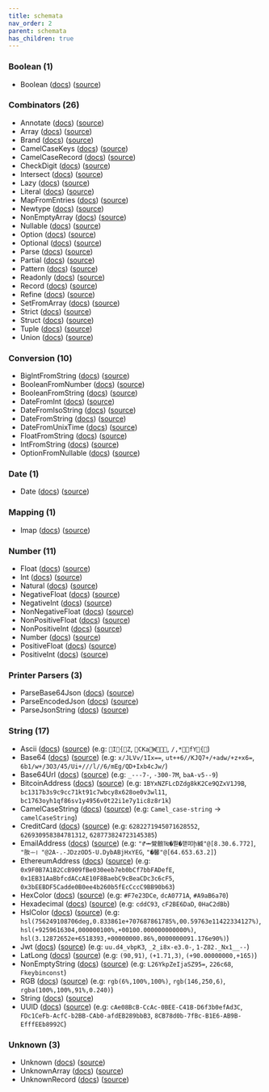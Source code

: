 ```yaml
---
title: schemata
nav_order: 2
parent: schemata
has_children: true
---
```


### Boolean (1)

* Boolean ([docs](https://jacob-alford.github.io/schemata-ts/schemata/Boolean.ts.html)) ([source](https://github.com/jacob-alford/schemata-ts/tree/main/src/schemata/Boolean.ts))

### Combinators (26)

* Annotate ([docs](https://jacob-alford.github.io/schemata-ts/schemata/Annotate.ts.html)) ([source](https://github.com/jacob-alford/schemata-ts/tree/main/src/schemata/Annotate.ts))
* Array ([docs](https://jacob-alford.github.io/schemata-ts/schemata/Array.ts.html)) ([source](https://github.com/jacob-alford/schemata-ts/tree/main/src/schemata/Array.ts))
* Brand ([docs](https://jacob-alford.github.io/schemata-ts/schemata/Brand.ts.html)) ([source](https://github.com/jacob-alford/schemata-ts/tree/main/src/schemata/Brand.ts))
* CamelCaseKeys ([docs](https://jacob-alford.github.io/schemata-ts/schemata/CamelCaseKeys.ts.html)) ([source](https://github.com/jacob-alford/schemata-ts/tree/main/src/schemata/CamelCaseKeys.ts))
* CamelCaseRecord ([docs](https://jacob-alford.github.io/schemata-ts/schemata/CamelCaseRecord.ts.html)) ([source](https://github.com/jacob-alford/schemata-ts/tree/main/src/schemata/CamelCaseRecord.ts))
* CheckDigit ([docs](https://jacob-alford.github.io/schemata-ts/schemata/CheckDigit.ts.html)) ([source](https://github.com/jacob-alford/schemata-ts/tree/main/src/schemata/CheckDigit.ts))
* Intersect ([docs](https://jacob-alford.github.io/schemata-ts/schemata/Intersect.ts.html)) ([source](https://github.com/jacob-alford/schemata-ts/tree/main/src/schemata/Intersect.ts))
* Lazy ([docs](https://jacob-alford.github.io/schemata-ts/schemata/Lazy.ts.html)) ([source](https://github.com/jacob-alford/schemata-ts/tree/main/src/schemata/Lazy.ts))
* Literal ([docs](https://jacob-alford.github.io/schemata-ts/schemata/Literal.ts.html)) ([source](https://github.com/jacob-alford/schemata-ts/tree/main/src/schemata/Literal.ts))
* MapFromEntries ([docs](https://jacob-alford.github.io/schemata-ts/schemata/MapFromEntries.ts.html)) ([source](https://github.com/jacob-alford/schemata-ts/tree/main/src/schemata/MapFromEntries.ts))
* Newtype ([docs](https://jacob-alford.github.io/schemata-ts/schemata/Newtype.ts.html)) ([source](https://github.com/jacob-alford/schemata-ts/tree/main/src/schemata/Newtype.ts))
* NonEmptyArray ([docs](https://jacob-alford.github.io/schemata-ts/schemata/NonEmptyArray.ts.html)) ([source](https://github.com/jacob-alford/schemata-ts/tree/main/src/schemata/NonEmptyArray.ts))
* Nullable ([docs](https://jacob-alford.github.io/schemata-ts/schemata/Nullable.ts.html)) ([source](https://github.com/jacob-alford/schemata-ts/tree/main/src/schemata/Nullable.ts))
* Option ([docs](https://jacob-alford.github.io/schemata-ts/schemata/Option.ts.html)) ([source](https://github.com/jacob-alford/schemata-ts/tree/main/src/schemata/Option.ts))
* Optional ([docs](https://jacob-alford.github.io/schemata-ts/schemata/Optional.ts.html)) ([source](https://github.com/jacob-alford/schemata-ts/tree/main/src/schemata/Optional.ts))
* Parse ([docs](https://jacob-alford.github.io/schemata-ts/schemata/Parse.ts.html)) ([source](https://github.com/jacob-alford/schemata-ts/tree/main/src/schemata/Parse.ts))
* Partial ([docs](https://jacob-alford.github.io/schemata-ts/schemata/Partial.ts.html)) ([source](https://github.com/jacob-alford/schemata-ts/tree/main/src/schemata/Partial.ts))
* Pattern ([docs](https://jacob-alford.github.io/schemata-ts/schemata/Pattern.ts.html)) ([source](https://github.com/jacob-alford/schemata-ts/tree/main/src/schemata/Pattern.ts))
* Readonly ([docs](https://jacob-alford.github.io/schemata-ts/schemata/Readonly.ts.html)) ([source](https://github.com/jacob-alford/schemata-ts/tree/main/src/schemata/Readonly.ts))
* Record ([docs](https://jacob-alford.github.io/schemata-ts/schemata/Record.ts.html)) ([source](https://github.com/jacob-alford/schemata-ts/tree/main/src/schemata/Record.ts))
* Refine ([docs](https://jacob-alford.github.io/schemata-ts/schemata/Refine.ts.html)) ([source](https://github.com/jacob-alford/schemata-ts/tree/main/src/schemata/Refine.ts))
* SetFromArray ([docs](https://jacob-alford.github.io/schemata-ts/schemata/SetFromArray.ts.html)) ([source](https://github.com/jacob-alford/schemata-ts/tree/main/src/schemata/SetFromArray.ts))
* Strict ([docs](https://jacob-alford.github.io/schemata-ts/schemata/Strict.ts.html)) ([source](https://github.com/jacob-alford/schemata-ts/tree/main/src/schemata/Strict.ts))
* Struct ([docs](https://jacob-alford.github.io/schemata-ts/schemata/Struct.ts.html)) ([source](https://github.com/jacob-alford/schemata-ts/tree/main/src/schemata/Struct.ts))
* Tuple ([docs](https://jacob-alford.github.io/schemata-ts/schemata/Tuple.ts.html)) ([source](https://github.com/jacob-alford/schemata-ts/tree/main/src/schemata/Tuple.ts))
* Union ([docs](https://jacob-alford.github.io/schemata-ts/schemata/Union.ts.html)) ([source](https://github.com/jacob-alford/schemata-ts/tree/main/src/schemata/Union.ts))

### Conversion (10)

* BigIntFromString ([docs](https://jacob-alford.github.io/schemata-ts/schemata/BigIntFromString.ts.html)) ([source](https://github.com/jacob-alford/schemata-ts/tree/main/src/schemata/BigIntFromString.ts))
* BooleanFromNumber ([docs](https://jacob-alford.github.io/schemata-ts/schemata/BooleanFromNumber.ts.html)) ([source](https://github.com/jacob-alford/schemata-ts/tree/main/src/schemata/BooleanFromNumber.ts))
* BooleanFromString ([docs](https://jacob-alford.github.io/schemata-ts/schemata/BooleanFromString.ts.html)) ([source](https://github.com/jacob-alford/schemata-ts/tree/main/src/schemata/BooleanFromString.ts))
* DateFromInt ([docs](https://jacob-alford.github.io/schemata-ts/schemata/DateFromInt.ts.html)) ([source](https://github.com/jacob-alford/schemata-ts/tree/main/src/schemata/DateFromInt.ts))
* DateFromIsoString ([docs](https://jacob-alford.github.io/schemata-ts/schemata/DateFromIsoString.ts.html)) ([source](https://github.com/jacob-alford/schemata-ts/tree/main/src/schemata/DateFromIsoString.ts))
* DateFromString ([docs](https://jacob-alford.github.io/schemata-ts/schemata/DateFromString.ts.html)) ([source](https://github.com/jacob-alford/schemata-ts/tree/main/src/schemata/DateFromString.ts))
* DateFromUnixTime ([docs](https://jacob-alford.github.io/schemata-ts/schemata/DateFromUnixTime.ts.html)) ([source](https://github.com/jacob-alford/schemata-ts/tree/main/src/schemata/DateFromUnixTime.ts))
* FloatFromString ([docs](https://jacob-alford.github.io/schemata-ts/schemata/FloatFromString.ts.html)) ([source](https://github.com/jacob-alford/schemata-ts/tree/main/src/schemata/FloatFromString.ts))
* IntFromString ([docs](https://jacob-alford.github.io/schemata-ts/schemata/IntFromString.ts.html)) ([source](https://github.com/jacob-alford/schemata-ts/tree/main/src/schemata/IntFromString.ts))
* OptionFromNullable ([docs](https://jacob-alford.github.io/schemata-ts/schemata/OptionFromNullable.ts.html)) ([source](https://github.com/jacob-alford/schemata-ts/tree/main/src/schemata/OptionFromNullable.ts))

### Date (1)

* Date ([docs](https://jacob-alford.github.io/schemata-ts/schemata/Date.ts.html)) ([source](https://github.com/jacob-alford/schemata-ts/tree/main/src/schemata/Date.ts))

### Mapping (1)

* Imap ([docs](https://jacob-alford.github.io/schemata-ts/schemata/Imap.ts.html)) ([source](https://github.com/jacob-alford/schemata-ts/tree/main/src/schemata/Imap.ts))

### Number (11)

* Float ([docs](https://jacob-alford.github.io/schemata-ts/schemata/Float.ts.html)) ([source](https://github.com/jacob-alford/schemata-ts/tree/main/src/schemata/Float.ts))
* Int ([docs](https://jacob-alford.github.io/schemata-ts/schemata/Int.ts.html)) ([source](https://github.com/jacob-alford/schemata-ts/tree/main/src/schemata/Int.ts))
* Natural ([docs](https://jacob-alford.github.io/schemata-ts/schemata/Natural.ts.html)) ([source](https://github.com/jacob-alford/schemata-ts/tree/main/src/schemata/Natural.ts))
* NegativeFloat ([docs](https://jacob-alford.github.io/schemata-ts/schemata/NegativeFloat.ts.html)) ([source](https://github.com/jacob-alford/schemata-ts/tree/main/src/schemata/NegativeFloat.ts))
* NegativeInt ([docs](https://jacob-alford.github.io/schemata-ts/schemata/NegativeInt.ts.html)) ([source](https://github.com/jacob-alford/schemata-ts/tree/main/src/schemata/NegativeInt.ts))
* NonNegativeFloat ([docs](https://jacob-alford.github.io/schemata-ts/schemata/NonNegativeFloat.ts.html)) ([source](https://github.com/jacob-alford/schemata-ts/tree/main/src/schemata/NonNegativeFloat.ts))
* NonPositiveFloat ([docs](https://jacob-alford.github.io/schemata-ts/schemata/NonPositiveFloat.ts.html)) ([source](https://github.com/jacob-alford/schemata-ts/tree/main/src/schemata/NonPositiveFloat.ts))
* NonPositiveInt ([docs](https://jacob-alford.github.io/schemata-ts/schemata/NonPositiveInt.ts.html)) ([source](https://github.com/jacob-alford/schemata-ts/tree/main/src/schemata/NonPositiveInt.ts))
* Number ([docs](https://jacob-alford.github.io/schemata-ts/schemata/Number.ts.html)) ([source](https://github.com/jacob-alford/schemata-ts/tree/main/src/schemata/Number.ts))
* PositiveFloat ([docs](https://jacob-alford.github.io/schemata-ts/schemata/PositiveFloat.ts.html)) ([source](https://github.com/jacob-alford/schemata-ts/tree/main/src/schemata/PositiveFloat.ts))
* PositiveInt ([docs](https://jacob-alford.github.io/schemata-ts/schemata/PositiveInt.ts.html)) ([source](https://github.com/jacob-alford/schemata-ts/tree/main/src/schemata/PositiveInt.ts))

### Printer Parsers (3)

* ParseBase64Json ([docs](https://jacob-alford.github.io/schemata-ts/schemata/ParseBase64Json.ts.html)) ([source](https://github.com/jacob-alford/schemata-ts/tree/main/src/schemata/ParseBase64Json.ts))
* ParseEncodedJson ([docs](https://jacob-alford.github.io/schemata-ts/schemata/ParseEncodedJson.ts.html)) ([source](https://github.com/jacob-alford/schemata-ts/tree/main/src/schemata/ParseEncodedJson.ts))
* ParseJsonString ([docs](https://jacob-alford.github.io/schemata-ts/schemata/ParseJsonString.ts.html)) ([source](https://github.com/jacob-alford/schemata-ts/tree/main/src/schemata/ParseJsonString.ts))

### String (17)

* Ascii ([docs](https://jacob-alford.github.io/schemata-ts/schemata/Ascii.ts.html)) ([source](https://github.com/jacob-alford/schemata-ts/tree/main/src/schemata/Ascii.ts)) (e.g:  `I{Z`, `CKaW  `, `/,*fY{`)
* Base64 ([docs](https://jacob-alford.github.io/schemata-ts/schemata/Base64.ts.html)) ([source](https://github.com/jacob-alford/schemata-ts/tree/main/src/schemata/Base64.ts)) (e.g:  `x/JLVv/1Ix==`, `ut++6//KJQ7+/+adw/+z+x6=`, `6b1/w+/3O3/45/Ui+///l//6/mEg/QD+Ixb4cJw/`)
* Base64Url ([docs](https://jacob-alford.github.io/schemata-ts/schemata/Base64Url.ts.html)) ([source](https://github.com/jacob-alford/schemata-ts/tree/main/src/schemata/Base64Url.ts)) (e.g:  `_---7-`, `-300-7M`, `baA-v5--9`)
* BitcoinAddress ([docs](https://jacob-alford.github.io/schemata-ts/schemata/BitcoinAddress.ts.html)) ([source](https://github.com/jacob-alford/schemata-ts/tree/main/src/schemata/BitcoinAddress.ts)) (e.g:  `1BYxNZFLcDZdg8kK2Ce9QZxV1J9B`, `bc1317b3s9c9cc71kt91c7wbcy8x628oe0v3wl11`, `bc1763oyh1qf86sv1y4956v0t22i1e7y1ic8z8r1k`)
* CamelCaseString ([docs](https://jacob-alford.github.io/schemata-ts/schemata/CamelCaseString.ts.html)) ([source](https://github.com/jacob-alford/schemata-ts/tree/main/src/schemata/CamelCaseString.ts)) (e.g:  `Camel_case-string` → `camelCaseString`)
* CreditCard ([docs](https://jacob-alford.github.io/schemata-ts/schemata/CreditCard.ts.html)) ([source](https://github.com/jacob-alford/schemata-ts/tree/main/src/schemata/CreditCard.ts)) (e.g:  `6282271945071628552`, `626930958384781312`, `628773824723145385`)
* EmailAddress ([docs](https://jacob-alford.github.io/schemata-ts/schemata/EmailAddress.ts.html)) ([source](https://github.com/jacob-alford/schemata-ts/tree/main/src/schemata/EmailAddress.ts)) (e.g:  `"ꃱᆂ覮䯖㎔�쭫�핻叩ḩ緘"@[8.30.6.772]`, `"肗ᆠ￶꫰￻"@2A-.-JDzzOD5-U.DybABjHxYEG`, `"�馨"@[64.653.63.2]`)
* EthereumAddress ([docs](https://jacob-alford.github.io/schemata-ts/schemata/EthereumAddress.ts.html)) ([source](https://github.com/jacob-alford/schemata-ts/tree/main/src/schemata/EthereumAddress.ts)) (e.g:  `0x9F0B7A1B2CcB909fBe030eeb7eb0bCf7bbFADefE`, `0x1EB31AaBbfcdACcAE10F8BaebC9cBeaCDc3c6cF5`, `0x3bEEBDF5Cadde0B0ee4b260b5fEcCccC9BB90b63`)
* HexColor ([docs](https://jacob-alford.github.io/schemata-ts/schemata/HexColor.ts.html)) ([source](https://github.com/jacob-alford/schemata-ts/tree/main/src/schemata/HexColor.ts)) (e.g:  `#F7e23DCe`, `dcA0771A`, `#A9aB6a70`)
* Hexadecimal ([docs](https://jacob-alford.github.io/schemata-ts/schemata/Hexadecimal.ts.html)) ([source](https://github.com/jacob-alford/schemata-ts/tree/main/src/schemata/Hexadecimal.ts)) (e.g:  `cddC93`, `cF2BE6DaD`, `0HaC2dBb`)
* HslColor ([docs](https://jacob-alford.github.io/schemata-ts/schemata/HslColor.ts.html)) ([source](https://github.com/jacob-alford/schemata-ts/tree/main/src/schemata/HslColor.ts)) (e.g:  `hsl(756249108706deg,0.833861e+707687861785%,00.59763e11422334127%)`, `hsl(+9259616304,000000100%,+00100.000000000000%)`, `hsl(3.12872652e+6518393,+00000000.86%,0000000091.176e90%)`)
* Jwt ([docs](https://jacob-alford.github.io/schemata-ts/schemata/Jwt.ts.html)) ([source](https://github.com/jacob-alford/schemata-ts/tree/main/src/schemata/Jwt.ts)) (e.g:  `uu.d4_vbpK3`, `_2_i8x-e3.0-`, `1-Z82._Nx1__--`)
* LatLong ([docs](https://jacob-alford.github.io/schemata-ts/schemata/LatLong.ts.html)) ([source](https://github.com/jacob-alford/schemata-ts/tree/main/src/schemata/LatLong.ts)) (e.g:  `(90,91)`, `(+1.71,3)`, `(+90.00000000,+165)`)
* NonEmptyString ([docs](https://jacob-alford.github.io/schemata-ts/schemata/NonEmptyString.ts.html)) ([source](https://github.com/jacob-alford/schemata-ts/tree/main/src/schemata/NonEmptyString.ts)) (e.g:  `L26YkpZeIjaSZ95=`, `226c68`, `Fkeybinconst`)
* RGB ([docs](https://jacob-alford.github.io/schemata-ts/schemata/RGB.ts.html)) ([source](https://github.com/jacob-alford/schemata-ts/tree/main/src/schemata/RGB.ts)) (e.g:  `rgb(6%,100%,100%)`, `rgb(146,250,6)`, `rgba(100%,100%,91%,0.240)`)
* String ([docs](https://jacob-alford.github.io/schemata-ts/schemata/String.ts.html)) ([source](https://github.com/jacob-alford/schemata-ts/tree/main/src/schemata/String.ts))
* UUID ([docs](https://jacob-alford.github.io/schemata-ts/schemata/UUID.ts.html)) ([source](https://github.com/jacob-alford/schemata-ts/tree/main/src/schemata/UUID.ts)) (e.g:  `cAe08BcB-CcAc-0BEE-C41B-D6f3b0efAd3C`, `FDc1CeFb-AcfC-b2BB-CAb0-afdEB289bbB3`, `8CB78d0b-7fBc-B1E6-AB9B-EfffEEb8992C`)

### Unknown (3)

* Unknown ([docs](https://jacob-alford.github.io/schemata-ts/schemata/Unknown.ts.html)) ([source](https://github.com/jacob-alford/schemata-ts/tree/main/src/schemata/Unknown.ts))
* UnknownArray ([docs](https://jacob-alford.github.io/schemata-ts/schemata/UnknownArray.ts.html)) ([source](https://github.com/jacob-alford/schemata-ts/tree/main/src/schemata/UnknownArray.ts))
* UnknownRecord ([docs](https://jacob-alford.github.io/schemata-ts/schemata/UnknownRecord.ts.html)) ([source](https://github.com/jacob-alford/schemata-ts/tree/main/src/schemata/UnknownRecord.ts))
